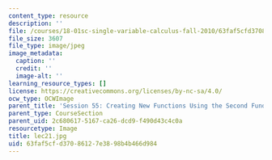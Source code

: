 ```yaml
---
content_type: resource
description: ''
file: /courses/18-01sc-single-variable-calculus-fall-2010/63faf5cfd37086127e3898b4b466d984_lec21.jpg
file_size: 3607
file_type: image/jpeg
image_metadata:
  caption: ''
  credit: ''
  image-alt: ''
learning_resource_types: []
license: https://creativecommons.org/licenses/by-nc-sa/4.0/
ocw_type: OCWImage
parent_title: 'Session 55: Creating New Functions Using the Second Fundamental Theorem'
parent_type: CourseSection
parent_uid: 2c680617-5167-ca26-dcd9-f490d43c4c0a
resourcetype: Image
title: lec21.jpg
uid: 63faf5cf-d370-8612-7e38-98b4b466d984
---
```

